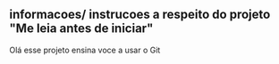 informacoes/ instrucoes a respeito do projeto
"Me leia antes de iniciar"
---------------
Olá esse projeto ensina voce a usar o Git
